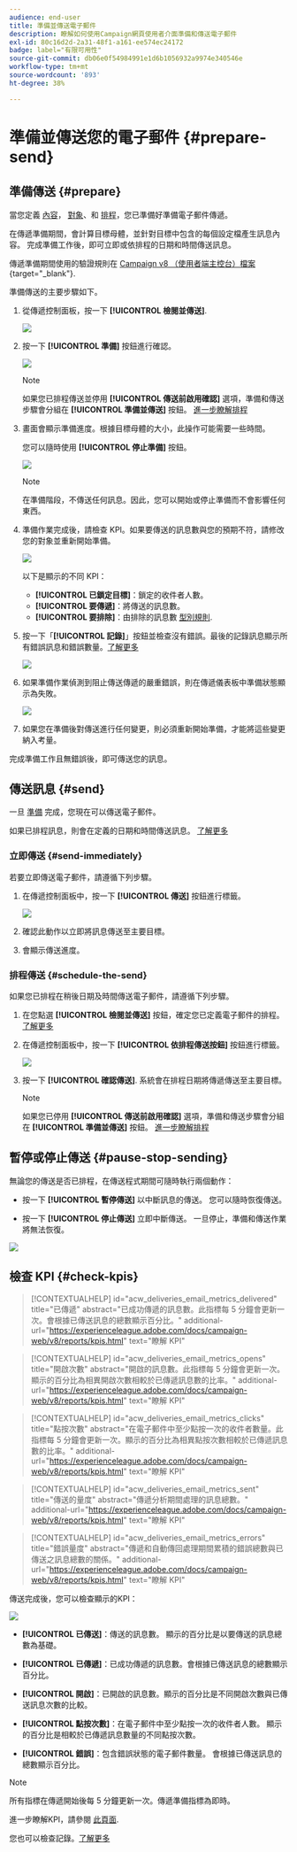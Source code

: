 ```yaml
---
audience: end-user
title: 準備並傳送電子郵件
description: 瞭解如何使用Campaign網頁使用者介面準備和傳送電子郵件
exl-id: 80c16d2d-2a31-48f1-a161-ee574ec24172
badge: label="有限可用性"
source-git-commit: db06e0f54984991e1d6b1056932a9974e340546e
workflow-type: tm+mt
source-wordcount: '893'
ht-degree: 38%

---
```



# 準備並傳送您的電子郵件 {#prepare-send}

## 準備傳送 {#prepare}

當您定義 [內容](../email/edit-content.md)， [對象](../audience/add-audience.md)、和 [排程](../msg/gs-messages.md#schedule-the-delivery-sending-gs-schedule)，您已準備好準備電子郵件傳遞。

在傳遞準備期間，會計算目標母體，並針對目標中包含的每個設定檔產生訊息內容。 完成準備工作後，即可立即或依排程的日期和時間傳送訊息。

傳遞準備期間使用的驗證規則在 [Campaign v8 （使用者端主控台）檔案](https://experienceleague.adobe.com/docs/campaign/campaign-v8/campaigns/send/validate/delivery-analysis.html){target="_blank"}.

準備傳送的主要步驟如下。

1. 從傳遞控制面板，按一下 **[!UICONTROL 檢閱並傳送]**.

   ![](assets/email-review-and-send.png)


1. 按一下 **[!UICONTROL 準備]** 按鈕進行確認。

   ![](assets/email-prepare.png)

   >[!NOTE]
   >
   >如果您已排程傳送並停用 **[!UICONTROL 傳送前啟用確認]** 選項，準備和傳送步驟會分組在 **[!UICONTROL 準備並傳送]** 按鈕。 [進一步瞭解排程](../msg/gs-messages.md#gs-schedule)

1. 畫面會顯示準備進度。根據目標母體的大小，此操作可能需要一些時間。

   您可以隨時使用 **[!UICONTROL 停止準備]** 按鈕。

   ![](assets/email-stop-preparation.png)

   >[!NOTE]
   >在準備階段，不傳送任何訊息。因此，您可以開始或停止準備而不會影響任何東西。

1. 準備作業完成後，請檢查 KPI。如果要傳送的訊息數與您的預期不符，請修改您的對象並重新開始準備。

   ![](assets/email-preparation-complete.png)

   以下是顯示的不同 KPI：

   * **[!UICONTROL 已鎖定目標]**：鎖定的收件者人數。
   * **[!UICONTROL 要傳遞]**：將傳送的訊息數。
   * **[!UICONTROL 要排除]**：由排除的訊息數 [型別規則](../advanced-settings/delivery-settings.md#typology).

1. 按一下「**[!UICONTROL 記錄]**」按鈕並檢查沒有錯誤。最後的記錄訊息顯示所有錯誤訊息和錯誤數量。[了解更多](delivery-logs.md)

   ![](assets/email-prepare-logs.png)

1. 如果準備作業偵測到阻止傳送傳遞的嚴重錯誤，則在傳遞儀表板中準備狀態顯示為失敗。

   ![](assets/email-prepare-error.png)

1. 如果您在準備後對傳送進行任何變更，則必須重新開始準備，才能將這些變更納入考量。

完成準備工作且無錯誤後，即可傳送您的訊息。

## 傳送訊息 {#send}


一旦 [準備](#prepare) 完成，您現在可以傳送電子郵件。

如果已排程訊息，則會在定義的日期和時間傳送訊息。 [了解更多](../msg/gs-messages.md#gs-schedule)

### 立即傳送 {#send-immediately}

若要立即傳送電子郵件，請遵循下列步驟。

1. 在傳遞控制面板中，按一下 **[!UICONTROL 傳送]** 按鈕進行標籤。

   ![](assets/email-send.png)

1. 確認此動作以立即將訊息傳送至主要目標。

1. 會顯示傳送進度。

### 排程傳送 {#schedule-the-send}

如果您已排程在稍後日期及時間傳送電子郵件，請遵循下列步驟。

1. 在您點選 **[!UICONTROL 檢閱並傳送]** 按鈕，確定您已定義電子郵件的排程。 [了解更多](../msg/gs-messages.md#gs-schedule)

1. 在傳遞控制面板中，按一下 **[!UICONTROL 依排程傳送按鈕]** 按鈕進行標籤。

   ![](assets/email-send-as-scheduled.png)

1. 按一下 **[!UICONTROL 確認傳送]**. 系統會在排程日期將傳遞傳送至主要目標。

   >[!NOTE]
   >
   >如果您已停用 **[!UICONTROL 傳送前啟用確認]** 選項，準備和傳送步驟會分組在 **[!UICONTROL 準備並傳送]** 按鈕。 [進一步瞭解排程](../msg/gs-messages.md#gs-schedule)

## 暫停或停止傳送 {#pause-stop-sending}

無論您的傳送是否已排程<!--TBC-->，在傳送程式期間可隨時執行兩個動作：

* 按一下 **[!UICONTROL 暫停傳送]** 以中斷訊息的傳送。 您可以隨時恢復傳送。

* 按一下 **[!UICONTROL 停止傳送]** 立即中斷傳送。 一旦停止，準備和傳送作業將無法恢復。

![](assets/email-send-pause-or-stop.png)

## 檢查 KPI {#check-kpis}

>[!CONTEXTUALHELP]
>id="acw_deliveries_email_metrics_delivered"
>title="已傳遞"
>abstract="已成功傳遞的訊息數。此指標每 5 分鐘會更新一次。會根據已傳送訊息的總數顯示百分比。"
>additional-url="https://experienceleague.adobe.com/docs/campaign-web/v8/reports/kpis.html" text="瞭解 KPI"

>[!CONTEXTUALHELP]
>id="acw_deliveries_email_metrics_opens"
>title="開啟次數"
>abstract="開啟的訊息數。此指標每 5 分鐘會更新一次。顯示的百分比為相異開啟次數相較於已傳遞訊息數的比率。"
>additional-url="https://experienceleague.adobe.com/docs/campaign-web/v8/reports/kpis.html" text="瞭解 KPI"


>[!CONTEXTUALHELP]
>id="acw_deliveries_email_metrics_clicks"
>title="點按次數"
>abstract="在電子郵件中至少點按一次的收件者數量。此指標每 5 分鐘會更新一次。顯示的百分比為相異點按次數相較於已傳遞訊息數的比率。"
>additional-url="https://experienceleague.adobe.com/docs/campaign-web/v8/reports/kpis.html" text="瞭解 KPI"


>[!CONTEXTUALHELP]
>id="acw_deliveries_email_metrics_sent"
>title="傳送的量度"
>abstract="傳遞分析期間處理的訊息總數。"
>additional-url="https://experienceleague.adobe.com/docs/campaign-web/v8/reports/kpis.html" text="瞭解 KPI"


>[!CONTEXTUALHELP]
>id="acw_deliveries_email_metrics_errors"
>title="錯誤量度"
>abstract="傳遞和自動傳回處理期間累積的錯誤總數與已傳送之訊息總數的關係。"
>additional-url="https://experienceleague.adobe.com/docs/campaign-web/v8/reports/kpis.html" text="瞭解 KPI"


傳送完成後，您可以檢查顯示的KPI：

![](assets/email-send-kpis.png)

* **[!UICONTROL 已傳送]**：傳送的訊息數。 顯示的百分比是以要傳送的訊息總數為基礎。

* **[!UICONTROL 已傳遞]**：已成功傳遞的訊息數。會根據已傳送訊息的總數顯示百分比。

* **[!UICONTROL 開啟]**：已開啟的訊息數。顯示的百分比是不同開啟次數與已傳送訊息次數的比較。

* **[!UICONTROL 點按次數]**：在電子郵件中至少點按一次的收件者人數。 顯示的百分比是相較於已傳遞訊息數量的不同點按次數。

* **[!UICONTROL 錯誤]**：包含錯誤狀態的電子郵件數量。 會根據已傳送訊息的總數顯示百分比。

>[!NOTE]
>
>所有指標在傳遞開始後每 5 分鐘更新一次。傳遞準備指標為即時。

進一步瞭解KPI，請參閱 [此頁面](../reporting/kpis.md).

您也可以檢查記錄。[了解更多](delivery-logs.md)